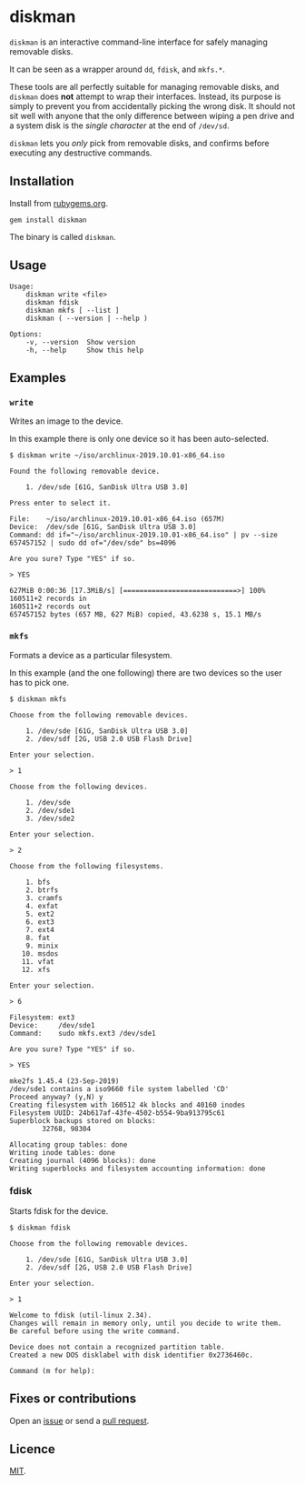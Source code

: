 # diskman

`diskman` is an interactive command-line interface for safely managing removable disks.

It can be seen as a wrapper around `dd`, `fdisk`, and `mkfs.*`.

These tools are all perfectly suitable for managing removable disks, and `diskman` does **not** attempt to wrap their interfaces. Instead, its purpose is simply to prevent you from accidentally picking the wrong disk. It should not sit well with anyone that the only difference between wiping a pen drive and a system disk is the _single character_ at the end of `/dev/sd`.

`diskman` lets you _only_ pick from removable disks, and confirms before executing any destructive commands.

## Installation

Install from [rubygems.org](https://rubygems.org/gems/diskman).

```
gem install diskman
```

The binary is called `diskman`.

## Usage

```
Usage:
    diskman write <file>
    diskman fdisk
    diskman mkfs [ --list ]
    diskman ( --version | --help )

Options:
    -v, --version  Show version
    -h, --help     Show this help
```

## Examples

### `write`

Writes an image to the device.

In this example there is only one device so it has been auto-selected.

```
$ diskman write ~/iso/archlinux-2019.10.01-x86_64.iso

Found the following removable device.

    1. /dev/sde [61G, SanDisk Ultra USB 3.0]

Press enter to select it.

File:    ~/iso/archlinux-2019.10.01-x86_64.iso (657M)
Device:  /dev/sde [61G, SanDisk Ultra USB 3.0]
Command: dd if="~/iso/archlinux-2019.10.01-x86_64.iso" | pv --size 657457152 | sudo dd of="/dev/sde" bs=4096

Are you sure? Type "YES" if so.

> YES

627MiB 0:00:36 [17.3MiB/s] [============================>] 100%
160511+2 records in
160511+2 records out
657457152 bytes (657 MB, 627 MiB) copied, 43.6238 s, 15.1 MB/s
```

### `mkfs`

Formats a device as a particular filesystem.

In this example (and the one following) there are two devices so the user has to pick one.

```
$ diskman mkfs

Choose from the following removable devices.

    1. /dev/sde [61G, SanDisk Ultra USB 3.0]
    2. /dev/sdf [2G, USB 2.0 USB Flash Drive]

Enter your selection.

> 1

Choose from the following devices.

    1. /dev/sde
    2. /dev/sde1
    3. /dev/sde2

Enter your selection.

> 2

Choose from the following filesystems.

    1. bfs
    2. btrfs
    3. cramfs
    4. exfat
    5. ext2
    6. ext3
    7. ext4
    8. fat
    9. minix
   10. msdos
   11. vfat
   12. xfs

Enter your selection.

> 6

Filesystem: ext3
Device:     /dev/sde1
Command:    sudo mkfs.ext3 /dev/sde1

Are you sure? Type "YES" if so.

> YES

mke2fs 1.45.4 (23-Sep-2019)
/dev/sde1 contains a iso9660 file system labelled 'CD'
Proceed anyway? (y,N) y
Creating filesystem with 160512 4k blocks and 40160 inodes
Filesystem UUID: 24b617af-43fe-4502-b554-9ba913795c61
Superblock backups stored on blocks:
        32768, 98304

Allocating group tables: done
Writing inode tables: done
Creating journal (4096 blocks): done
Writing superblocks and filesystem accounting information: done
```

### fdisk

Starts fdisk for the device.

```
$ diskman fdisk

Choose from the following removable devices.

    1. /dev/sde [61G, SanDisk Ultra USB 3.0]
    2. /dev/sdf [2G, USB 2.0 USB Flash Drive]

Enter your selection.

> 1

Welcome to fdisk (util-linux 2.34).
Changes will remain in memory only, until you decide to write them.
Be careful before using the write command.

Device does not contain a recognized partition table.
Created a new DOS disklabel with disk identifier 0x2736460c.

Command (m for help):
```

## Fixes or contributions

Open an [issue](https://github.com/crdx/diskman/issues) or send a [pull request](https://github.com/crdx/diskman/pulls).

## Licence

[MIT](LICENCE.md).
